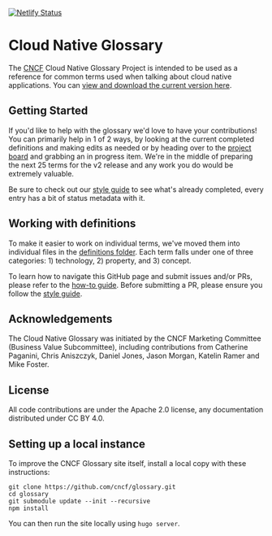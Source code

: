 [![Netlify Status](https://api.netlify.com/api/v1/badges/ba021536-b074-49b8-8981-7a0d19882970/deploy-status)](https://app.netlify.com/sites/cncfglossary/deploys)

# Cloud Native Glossary

The [CNCF](https://www.cncf.io/) Cloud Native Glossary Project is intended to be used as a reference for common terms used when talking about cloud native applications. You can [view and download the current version here](https://github.com/cncf/glossary/blob/main/cloudnative-glossary.pdf).

## Getting Started

If you'd like to help with the glossary we'd love to have your contributions! You can primarily help in 1 of 2 ways, by looking at the current completed definitions and making edits as needed or by heading over to the [project board](https://github.com/cncf/glossary/projects/1) and grabbing an in progress item. We're in the middle of preparing the next 25 terms for the v2 release and any work you do would be extremely valuable.

Be sure to check out our [style guide](https://github.com/cncf/glossary/blob/main/style-guide.md) to see what's already completed, every entry has a bit of status metadata with it.

## Working with definitions

To make it easier to work on individual terms, we've moved them into individual files in the [definitions folder](https://github.com/cncf/glossary/tree/main/definitions). Each term falls under one of three categories: 1) technology, 2) property, and 3) concept. 

To learn how to navigate this GitHub page and submit issues and/or PRs, please refer to the [how-to guide](https://github.com/cncf/glossary/blob/main/how-to.md). Before submitting a PR, please ensure you follow the [style guide](https://github.com/cncf/glossary/blob/main/style-guide.md). 

## Acknowledgements

The Cloud Native Glossary was initiated by the CNCF Marketing Committee (Business Value Subcommittee), including contributions from Catherine Paganini, Chris Aniszczyk, Daniel Jones, Jason Morgan, Katelin Ramer and Mike Foster.

## License 

All code contributions are under the Apache 2.0 license, any documentation distributed under CC BY 4.0.

## Setting up a local instance

To improve the CNCF Glossary site itself, install a local copy with these instructions:

```
git clone https://github.com/cncf/glossary.git
cd glossary
git submodule update --init --recursive
npm install
```

You can then run the site locally using `hugo server`.
